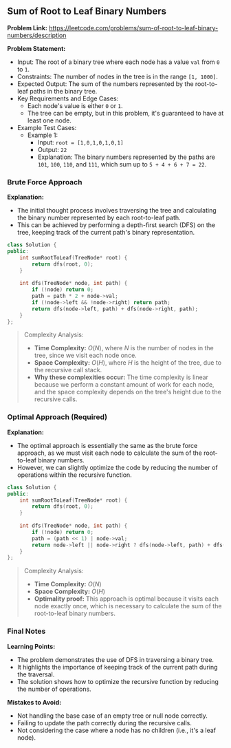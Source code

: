 ## Sum of Root to Leaf Binary Numbers

**Problem Link:** https://leetcode.com/problems/sum-of-root-to-leaf-binary-numbers/description

**Problem Statement:**
- Input: The root of a binary tree where each node has a value `val` from `0` to `1`.
- Constraints: The number of nodes in the tree is in the range `[1, 1000]`.
- Expected Output: The sum of the numbers represented by the root-to-leaf paths in the binary tree.
- Key Requirements and Edge Cases:
  - Each node's value is either `0` or `1`.
  - The tree can be empty, but in this problem, it's guaranteed to have at least one node.
- Example Test Cases:
  - Example 1:
    - Input: `root = [1,0,1,0,1,0,1]`
    - Output: `22`
    - Explanation: The binary numbers represented by the paths are `101`, `100`, `110`, and `111`, which sum up to `5 + 4 + 6 + 7 = 22`.

### Brute Force Approach

**Explanation:**
- The initial thought process involves traversing the tree and calculating the binary number represented by each root-to-leaf path.
- This can be achieved by performing a depth-first search (DFS) on the tree, keeping track of the current path's binary representation.

```cpp
class Solution {
public:
    int sumRootToLeaf(TreeNode* root) {
        return dfs(root, 0);
    }
    
    int dfs(TreeNode* node, int path) {
        if (!node) return 0;
        path = path * 2 + node->val;
        if (!node->left && !node->right) return path;
        return dfs(node->left, path) + dfs(node->right, path);
    }
};
```

> Complexity Analysis:
> - **Time Complexity:** $O(N)$, where $N$ is the number of nodes in the tree, since we visit each node once.
> - **Space Complexity:** $O(H)$, where $H$ is the height of the tree, due to the recursive call stack.
> - **Why these complexities occur:** The time complexity is linear because we perform a constant amount of work for each node, and the space complexity depends on the tree's height due to the recursive calls.

### Optimal Approach (Required)

**Explanation:**
- The optimal approach is essentially the same as the brute force approach, as we must visit each node to calculate the sum of the root-to-leaf binary numbers.
- However, we can slightly optimize the code by reducing the number of operations within the recursive function.

```cpp
class Solution {
public:
    int sumRootToLeaf(TreeNode* root) {
        return dfs(root, 0);
    }
    
    int dfs(TreeNode* node, int path) {
        if (!node) return 0;
        path = (path << 1) | node->val;
        return node->left || node->right ? dfs(node->left, path) + dfs(node->right, path) : path;
    }
};
```

> Complexity Analysis:
> - **Time Complexity:** $O(N)$
> - **Space Complexity:** $O(H)$
> - **Optimality proof:** This approach is optimal because it visits each node exactly once, which is necessary to calculate the sum of the root-to-leaf binary numbers.

### Final Notes

**Learning Points:**
- The problem demonstrates the use of DFS in traversing a binary tree.
- It highlights the importance of keeping track of the current path during the traversal.
- The solution shows how to optimize the recursive function by reducing the number of operations.

**Mistakes to Avoid:**
- Not handling the base case of an empty tree or null node correctly.
- Failing to update the path correctly during the recursive calls.
- Not considering the case where a node has no children (i.e., it's a leaf node).